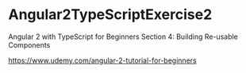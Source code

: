 # Angular2TypeScriptExercise2

Angular 2 with TypeScript for Beginners
Section 4: Building Re-usable Components

https://www.udemy.com/angular-2-tutorial-for-beginners
